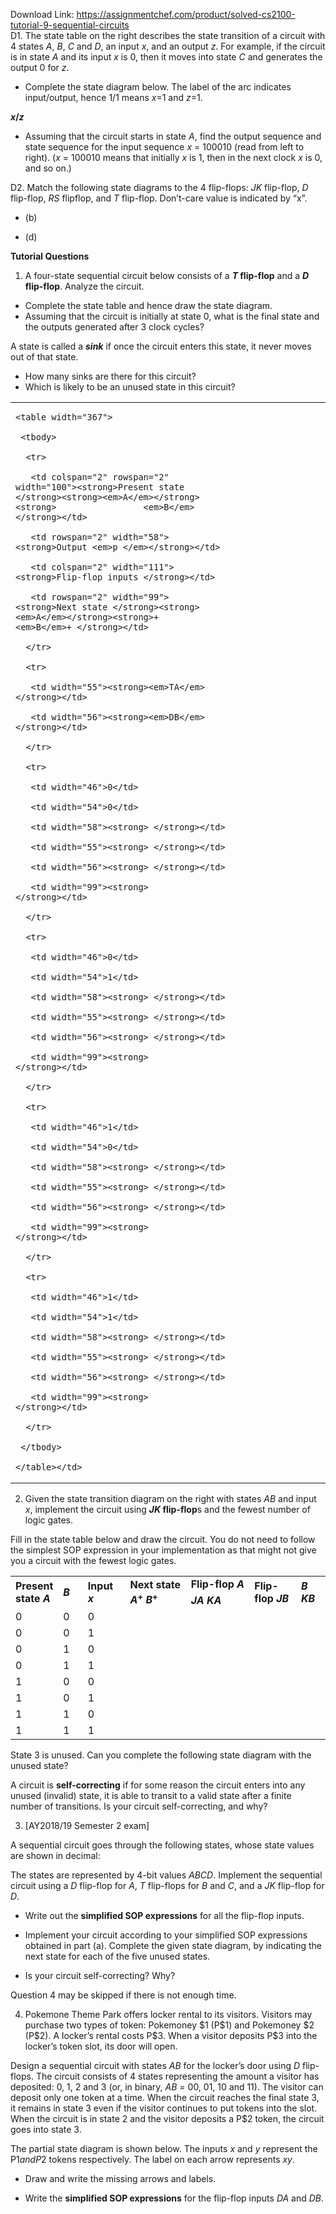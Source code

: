 Download Link: https://assignmentchef.com/product/solved-cs2100-tutorial-9-sequential-circuits
<br>
D1. The state table on the right describes the state transition of a circuit with 4 states <em>A</em>, <em>B</em>, <em>C</em> and <em>D</em>, an input <em>x</em>, and an output <em>z</em>. For example, if the circuit is in state <em>A</em> and its input <em>x</em> is 0, then it moves into state <em>C</em> and generates the output 0 for <em>z</em>.




<ul>

 <li>Complete the state diagram below. The label of the arc indicates input/output, hence 1/1 means <em>x</em>=1 and <em>z</em>=1.</li>

</ul>

<strong><em>x</em></strong><strong>/<em>z</em> </strong>







<ul>

 <li>Assuming that the circuit starts in state <em>A</em>, find the output sequence and state sequence for the input sequence <em>x</em> = 100010 (read from left to right). (<em>x</em> = 100010 means that initially <em>x</em> is 1, then in the next clock <em>x</em> is 0, and so on.)</li>

</ul>




D2. Match the following state diagrams to the 4 flip-flops: <em>JK</em> flip-flop, <em>D</em> flip-flop, <em>RS</em> flipflop, and <em>T</em> flip-flop. Don’t-care value is indicated by “x”.

<ul>

 <li>(b)</li>

</ul>




<ul>

 <li>(d)</li>

</ul>

<strong>Tutorial Questions </strong>

<ol>

 <li>A four-state sequential circuit below consists of a <strong><em>T</em> flip-flop</strong> and a <strong><em>D</em> flip-flop</strong>. Analyze the circuit.</li>

</ol>




<ul>

 <li>Complete the state table and hence draw the state diagram.</li>

 <li>Assuming that the circuit is initially at state 0, what is the final state and the outputs generated after 3 clock cycles?</li>

</ul>

A state is called a <strong><em>sink</em></strong> if once the circuit enters this state, it never moves out of that state.

<ul>

 <li>How many sinks are there for this circuit?</li>

 <li>Which is likely to be an unused state in this circuit?</li>

</ul>




<table width="539">

 <tbody>

  <tr>

   <td rowspan="2" width="390">


    <table width="367">

     <tbody>

      <tr>

       <td colspan="2" rowspan="2" width="100"><strong>Present state </strong><strong><em>A</em></strong><strong>                 <em>B</em> </strong></td>

       <td rowspan="2" width="58"><strong>Output <em>p </em></strong></td>

       <td colspan="2" width="111"><strong>Flip-flop inputs </strong></td>

       <td rowspan="2" width="99"><strong>Next state </strong><strong><em>A</em></strong><strong>+              <em>B</em>+ </strong></td>

      </tr>

      <tr>

       <td width="55"><strong><em>TA</em></strong></td>

       <td width="56"><strong><em>DB</em></strong></td>

      </tr>

      <tr>

       <td width="46">0</td>

       <td width="54">0</td>

       <td width="58"><strong> </strong></td>

       <td width="55"><strong> </strong></td>

       <td width="56"><strong> </strong></td>

       <td width="99"><strong>                </strong></td>

      </tr>

      <tr>

       <td width="46">0</td>

       <td width="54">1</td>

       <td width="58"><strong> </strong></td>

       <td width="55"><strong> </strong></td>

       <td width="56"><strong> </strong></td>

       <td width="99"><strong>                </strong></td>

      </tr>

      <tr>

       <td width="46">1</td>

       <td width="54">0</td>

       <td width="58"><strong> </strong></td>

       <td width="55"><strong> </strong></td>

       <td width="56"><strong> </strong></td>

       <td width="99"><strong>                </strong></td>

      </tr>

      <tr>

       <td width="46">1</td>

       <td width="54">1</td>

       <td width="58"><strong> </strong></td>

       <td width="55"><strong> </strong></td>

       <td width="56"><strong> </strong></td>

       <td width="99"><strong>                </strong></td>

      </tr>

     </tbody>

    </table></td>

   <td rowspan="2" width="86"></td>

   <td width="63"></td>

  </tr>

  <tr>

   <td width="63"></td>

  </tr>

 </tbody>

</table>










<ol start="2">

 <li>Given the state transition diagram on the right with states <em>AB</em> and input <em>x</em>, implement the circuit using <strong><em>JK</em> flip-flop</strong>s and the fewest number of logic gates.</li>

</ol>

Fill in the state table below and draw the circuit. You do not need to follow the simplest SOP expression in your implementation as that might not give you a circuit with the fewest logic gates.




<table width="404">

 <tbody>

  <tr>

   <td rowspan="2" width="56"><strong>Present state <em>A </em></strong></td>

   <td rowspan="2" width="25"><strong> </strong><strong><em>B </em></strong></td>

   <td rowspan="2" width="53"><strong>Input <em>x </em></strong></td>

   <td rowspan="2" width="86"><strong>Next  state </strong><strong><em>A</em><sup>+</sup>       <em>B</em><sup>+</sup> </strong></td>

   <td width="91"><strong>Flip-flop <em>A</em> </strong></td>

   <td rowspan="2" width="61"><strong>Flip-flop </strong><strong><em>JB </em></strong></td>

   <td rowspan="2" width="32"><strong><em>B</em> </strong><strong><em>KB </em></strong></td>

  </tr>

  <tr>

   <td width="91">     <strong><em>JA        KA </em></strong></td>

  </tr>

  <tr>

   <td width="56">0</td>

   <td width="25">0</td>

   <td width="53">0</td>

   <td width="86"><strong>            </strong></td>

   <td width="91"><strong>            </strong></td>

   <td width="61"><strong> </strong></td>

   <td width="32"><strong> </strong></td>

  </tr>

  <tr>

   <td width="56">0</td>

   <td width="25">0</td>

   <td width="53">1</td>

   <td width="86"><strong>            </strong></td>

   <td width="91"><strong>            </strong></td>

   <td width="61"><strong> </strong></td>

   <td width="32"><strong> </strong></td>

  </tr>

  <tr>

   <td width="56">0</td>

   <td width="25">1</td>

   <td width="53">0</td>

   <td width="86"><strong>            </strong></td>

   <td width="91"><strong>            </strong></td>

   <td width="61"><strong> </strong></td>

   <td width="32"><strong> </strong></td>

  </tr>

  <tr>

   <td width="56">0</td>

   <td width="25">1</td>

   <td width="53">1</td>

   <td width="86"><strong>            </strong></td>

   <td width="91"><strong>            </strong></td>

   <td width="61"><strong> </strong></td>

   <td width="32"><strong> </strong></td>

  </tr>

  <tr>

   <td width="56">1</td>

   <td width="25">0</td>

   <td width="53">0</td>

   <td width="86"><strong>            </strong></td>

   <td width="91"><strong>            </strong></td>

   <td width="61"><strong> </strong></td>

   <td width="32"><strong> </strong></td>

  </tr>

  <tr>

   <td width="56">1</td>

   <td width="25">0</td>

   <td width="53">1</td>

   <td width="86"><strong>            </strong></td>

   <td width="91"><strong>            </strong></td>

   <td width="61"><strong> </strong></td>

   <td width="32"><strong> </strong></td>

  </tr>

  <tr>

   <td width="56">1</td>

   <td width="25">1</td>

   <td width="53">0</td>

   <td width="86"><strong>            </strong></td>

   <td width="91"><strong>            </strong></td>

   <td width="61"><strong> </strong></td>

   <td width="32"><strong> </strong></td>

  </tr>

  <tr>

   <td width="56">1</td>

   <td width="25">1</td>

   <td width="53">1</td>

   <td width="86"><strong>            </strong></td>

   <td width="91"><strong>            </strong></td>

   <td width="61"><strong> </strong></td>

   <td width="32"><strong> </strong></td>

  </tr>

 </tbody>

</table>




State 3 is unused. Can you complete the following state diagram with the unused state?







A circuit is <strong>self-correcting</strong> if for some reason the circuit enters into any unused (invalid) state, it is able to transit to a valid state after a finite number of transitions. Is your circuit self-correcting, and why?




<ol start="3">

 <li>[AY2018/19 Semester 2 exam]</li>

</ol>

A sequential circuit goes through the following states, whose state values are shown in decimal:







The states are represented by 4-bit values <em>ABCD</em>. Implement the sequential circuit using a <em>D</em> flip-flop for <em>A</em>, <em>T</em> flip-flops for <em>B</em> and <em>C</em>, and a <em>JK</em> flip-flop for <em>D</em>.




<ul>

 <li>Write out the <strong>simplified SOP expressions</strong> for all the flip-flop inputs.</li>

</ul>




<ul>

 <li>Implement your circuit according to your simplified SOP expressions obtained in part (a). Complete the given state diagram, by indicating the next state for each of the five unused states.</li>

</ul>




<ul>

 <li>Is your circuit self-correcting? Why?</li>

</ul>






















Question 4 may be skipped if there is not enough time.




<ol start="4">

 <li>Pokemone Theme Park offers locker rental to its visitors. Visitors may purchase two types of token: Pokemoney $1 (P$1) and Pokemoney $2 (P$2). A locker’s rental costs P$3. When a visitor deposits P$3 into the locker’s token slot, its door will open.</li>

</ol>

Design a sequential circuit with states <em>AB</em> for the locker’s door using <em>D</em> flip-flops. The circuit consists of 4 states representing the amount a visitor has deposited: 0, 1, 2 and 3 (or, in binary, <em>AB</em> = 00, 01, 10 and 11). The visitor can deposit only one token at a time.  When the circuit reaches the final state 3, it remains in state 3 even if the visitor continues to put tokens into the slot. When the circuit is in state 2 and the visitor deposits a P$2 token, the circuit goes into state 3.

The partial state diagram is shown below. The inputs <em>x</em> and <em>y</em> represent the P$1 and P$2 tokens respectively. The label on each arrow represents <em>xy</em>.

<ul>

 <li>Draw and write the missing arrows and labels.</li>

</ul>




<ul>

 <li>Write the <strong>simplified SOP expressions</strong> for the flip-flop inputs <em>DA</em> and <em>DB</em>.</li>

</ul>


